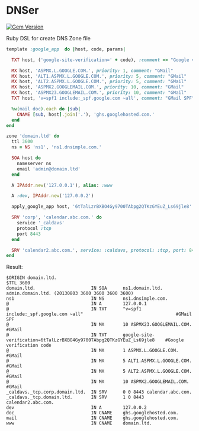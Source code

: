 DNSer
=====

[![Gem Version](https://badge.fury.io/rb/dnser.png)](http://badge.fury.io/rb/dnser)

Ruby DSL for create DNS Zone file

```ruby
template :google_app  do |host, code, params|

  TXT host, ('google-site-verification=' + code), :comment => "Google verification code"

  MX host, 'ASPMX.L.GOOGLE.COM.', priority: 1, comment: "GMail"
  MX host, 'ALT1.ASPMX.L.GOOGLE.COM.', priority: 5, comment: "GMail"
  MX host, 'ALT2.ASPMX.L.GOOGLE.COM.', priority: 5, comment: "GMail"
  MX host, 'ASPMX2.GOOGLEMAIL.COM.', priority: 10, comment: "GMail"
  MX host, 'ASPMX23.GOOGLEMAIL.COM.', priority: 10, comment: "GMail"
  TXT host, 'v=spf1 include:_spf.google.com ~all', comment: "GMail SPF"

  %w(mail doc).each do |sub|
    CNAME [sub, host].join('.'), 'ghs.googlehosted.com.'
  end
end

zone 'domain.ltd' do
  ttl 3600
  ns = NS 'ns1', 'ns1.dnsimple.com.'

  SOA host do
    nameserver ns
    email 'admin@domain.ltd'
  end

  A IPAddr.new('127.0.0.1'), alias: :www

  A :dev, IPAddr.new('127.0.0.2')

  apply_google_app host, '6tTalLzrBXBO4Gy9700TAbpg2QTKzGYEuZ_Ls69jle8'

  SRV 'corp', 'calendar.abc.com.' do
    service '_caldavs'
    protocol :tcp
    port 8443
  end

  SRV 'calendar2.abc.com.', service: :caldavs, protocol: :tcp, port: 8443, weight: 0, priority: 1
end
```

Result:

    $ORIGIN domain.ltd.
    $TTL 3600
    domain.ltd.                     IN SOA  	ns1.domain.ltd. admin.domain.ltd. (20130803 3600 3600 3600 3600)
    ns1                             IN NS   	ns1.dnsimple.com.
    @                               IN A    	127.0.0.1
    @                               IN TXT  	"v=spf1 include:_spf.google.com ~all"                               	#GMail SPF
    @                               IN MX   	10 ASPMX23.GOOGLEMAIL.COM.                                          	#GMail
    @                               IN TXT  	google-site-verification=6tTalLzrBXBO4Gy9700TAbpg2QTKzGYEuZ_Ls69jle8	#Google verification code
    @                               IN MX   	1 ASPMX.L.GOOGLE.COM.                                               	#GMail
    @                               IN MX   	5 ALT1.ASPMX.L.GOOGLE.COM.                                          	#GMail
    @                               IN MX   	5 ALT2.ASPMX.L.GOOGLE.COM.                                          	#GMail
    @                               IN MX   	10 ASPMX2.GOOGLEMAIL.COM.                                           	#GMail
    _caldavs._tcp.corp.domain.ltd.  IN SRV  	0 0 8443 calendar.abc.com.
    _caldavs._tcp.domain.ltd.       IN SRV  	1 0 8443 calendar2.abc.com.
    dev                             IN A    	127.0.0.2
    doc                             IN CNAME	ghs.googlehosted.com.
    mail                            IN CNAME	ghs.googlehosted.com.
    www                             IN CNAME	domain.ltd.
